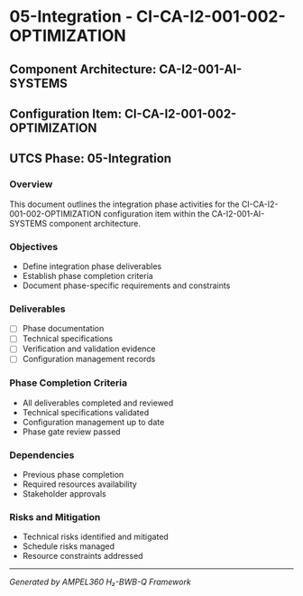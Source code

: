 # 05-Integration - CI-CA-I2-001-002-OPTIMIZATION

## Component Architecture: CA-I2-001-AI-SYSTEMS
## Configuration Item: CI-CA-I2-001-002-OPTIMIZATION
## UTCS Phase: 05-Integration

### Overview
This document outlines the integration phase activities for the CI-CA-I2-001-002-OPTIMIZATION configuration item within the CA-I2-001-AI-SYSTEMS component architecture.

### Objectives
- Define integration phase deliverables
- Establish phase completion criteria
- Document phase-specific requirements and constraints

### Deliverables
- [ ] Phase documentation
- [ ] Technical specifications
- [ ] Verification and validation evidence
- [ ] Configuration management records

### Phase Completion Criteria
- All deliverables completed and reviewed
- Technical specifications validated
- Configuration management up to date
- Phase gate review passed

### Dependencies
- Previous phase completion
- Required resources availability
- Stakeholder approvals

### Risks and Mitigation
- Technical risks identified and mitigated
- Schedule risks managed
- Resource constraints addressed

---
*Generated by AMPEL360 H₂-BWB-Q Framework*
